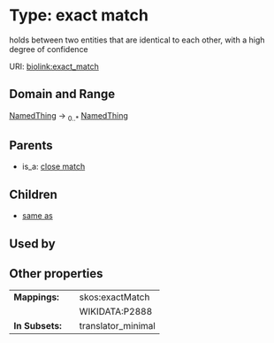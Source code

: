 
# Type: exact match


holds between two entities that are identical to each other, with a high degree of confidence

URI: [biolink:exact_match](https://w3id.org/biolink/vocab/exact_match)


## Domain and Range

[NamedThing](NamedThing.md) ->  <sub>0..*</sub> [NamedThing](NamedThing.md)

## Parents

 *  is_a: [close match](close_match.md)

## Children

 *  [same as](same_as.md)

## Used by


## Other properties

|  |  |  |
| --- | --- | --- |
| **Mappings:** | | skos:exactMatch |
|  | | WIKIDATA:P2888 |
| **In Subsets:** | | translator_minimal |

